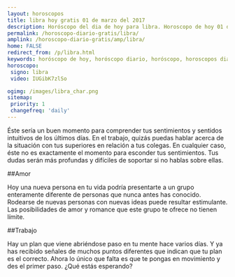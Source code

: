 ```yaml
---
layout: horoscopos
title: libra hoy gratis 01 de marzo del 2017 
description: Horóscopo del dia de hoy para libra. Horoscopo de hoy 01 de marzo del 2017. Las predicciones de amor, trabajo, vida personal gratis.
permalink: /horoscopo-diario-gratis/libra/
amplink: /horoscopo-diario-gratis/amp/libra/
home: FALSE
redirect_from: /p/libra.html
keywords: horóscopo de hoy, horóscopo diario, horóscopo, horoscopos diarios gratis del dia de hoy, horóscopo diario gratis,horóscopo 2017, horóscopo esperanza gracia, horoscopo libra hoy, horoscop, horóscopos gratis, horoscopo libra, horoscopo libra 2017, Tarot, Astrologia, Zodíaco, libra, horoscopo gratis
horoscopo:
 signo: libra
 video: IUGibK7zlSo

ogimg: /images/libra_char.png
sitemap:
 priority: 1
 changefreq: 'daily'
---
```



Éste sería un buen momento para comprender tus sentimientos y sentidos intuitivos de los últimos días. En el trabajo, quizás puedas hablar acerca de la situación con tus superiores en relación a tus colegas. En cualquier caso, éste no es exactamente el momento para esconder tus sentimientos. Tus dudas serán más profundas y difíciles de soportar si no hablas sobre ellas.

##Amor

Hoy una nueva persona en tu vida podría presentarte a un grupo enteramente diferente de personas que nunca antes has conocido. Rodearse de nuevas personas con nuevas ideas puede resultar estimulante. Las posibilidades de amor y romance que este grupo te ofrece no tienen límite.

##Trabajo

Hay un plan que viene abriéndose paso en tu mente hace varios días. Y ya has recibido señales de muchos puntos diferentes que indican que tu plan es el correcto. Ahora lo único que falta es que te pongas en movimiento y des el primer paso. ¿Qué estás esperando?